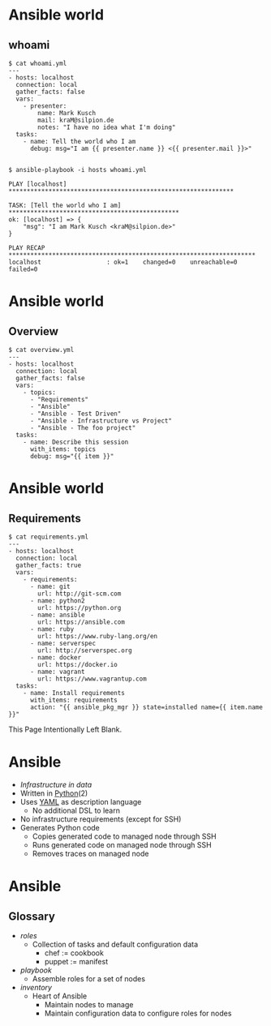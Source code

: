<!SLIDE title>

<!-- -->

<!SLIDE command commandline small>

# Ansible world

## whoami

    $ cat whoami.yml
    ---
    - hosts: localhost
      connection: local
      gather_facts: false
      vars:
        - presenter:
            name: Mark Kusch
            mail: kraM@silpion.de
            notes: "I have no idea what I'm doing"
      tasks:
        - name: Tell the world who I am
          debug: msg="I am {{ presenter.name }} <{{ presenter.mail }}>"


    $ ansible-playbook -i hosts whoami.yml

    PLAY [localhost] **************************************************************

    TASK: [Tell the world who I am] ***********************************************
    ok: [localhost] => {
        "msg": "I am Mark Kusch <kraM@silpion.de>"
    }

    PLAY RECAP ********************************************************************
    localhost                  : ok=1    changed=0    unreachable=0    failed=0



<!SLIDE command commandline small>

# Ansible world

## Overview

    $ cat overview.yml
    ---
    - hosts: localhost
      connection: local
      gather_facts: false
      vars:
        - topics:
          - "Requirements"
          - "Ansible"
          - "Ansible - Test Driven"
          - "Ansible - Infrastructure vs Project"
          - "Ansible - The foo project"
      tasks:
        - name: Describe this session
          with_items: topics
          debug: msg="{{ item }}"



<!SLIDE command commandline small>

# Ansible world

## Requirements

    $ cat requirements.yml
    ---
    - hosts: localhost
      connection: local
      gather_facts: true
      vars:
        - requirements:
          - name: git
            url: http://git-scm.com
          - name: python2
            url: https://python.org
          - name: ansible
            url: https://ansible.com
          - name: ruby
            url: https://www.ruby-lang.org/en
          - name: serverspec
            url: http://serverspec.org
          - name: docker
            url: https://docker.io
          - name: vagrant
            url: https://www.vagrantup.com
      tasks:
        - name: Install requirements
          with_items: requirements
          action: "{{ ansible_pkg_mgr }} state=installed name={{ item.name }}"



<!SLIDE blank>

This Page Intentionally Left Blank.



<!SLIDE command bullets small>

# Ansible

* *Infrastructure in data*
* Written in [Python](http://python.org)(2)
* Uses [YAML](http://yaml.org) as description language
    * No additional DSL to learn
* No infrastructure requirements (except for SSH)
* Generates Python code
    * Copies generated code to managed node through SSH
    * Runs generated code on managed node through SSH
    * Removes traces on managed node



<!SLIDE command bullets small>

# Ansible

## Glossary

* *roles*
    * Collection of tasks and default configuration data
        * chef := cookbook
        * puppet := manifest
* *playbook*
    * Assemble roles for a set of nodes
* *inventory*
    * Heart of Ansible
        * Maintain nodes to manage
        * Maintain configuration data to configure roles for nodes


<!-- vim: set nofen sw=4 ts=4 et: -->
